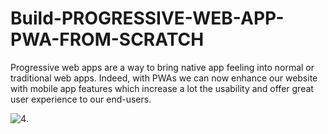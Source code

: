 # Build-PROGRESSIVE-WEB-APP-PWA-FROM-SCRATCH
Progressive web apps are a way to bring native app feeling into normal or traditional web apps. Indeed, with PWAs we can now enhance our website with mobile app features which increase a lot the usability and offer great user experience to our end-users.

![4](https://user-images.githubusercontent.com/48913682/94542242-79d38580-0240-11eb-879a-64d6ccb0aeef.PNG).

